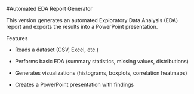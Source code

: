 #Automated EDA Report Generator

This version generates an automated Exploratory Data Analysis (EDA) report and exports the results into a PowerPoint presentation.

Features

* Reads a dataset (CSV, Excel, etc.)

* Performs basic EDA (summary statistics, missing values, distributions)

* Generates visualizations (histograms, boxplots, correlation heatmaps)

* Creates a PowerPoint presentation with findings